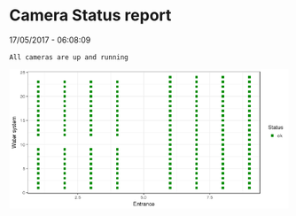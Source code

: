 Camera Status report
================
17/05/2017 - 06:08:09

    All cameras are up and running

![](camreport_files/figure-markdown_github/unnamed-chunk-2-1.png)
